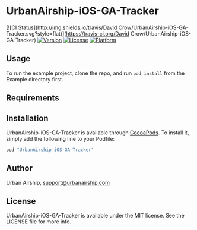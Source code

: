 # UrbanAirship-iOS-GA-Tracker

[![CI Status](http://img.shields.io/travis/David Crow/UrbanAirship-iOS-GA-Tracker.svg?style=flat)](https://travis-ci.org/David Crow/UrbanAirship-iOS-GA-Tracker)
[![Version](https://img.shields.io/cocoapods/v/UrbanAirship-iOS-GA-Tracker.svg?style=flat)](http://cocoapods.org/pods/UrbanAirship-iOS-GA-Tracker)
[![License](https://img.shields.io/cocoapods/l/UrbanAirship-iOS-GA-Tracker.svg?style=flat)](http://cocoapods.org/pods/UrbanAirship-iOS-GA-Tracker)
[![Platform](https://img.shields.io/cocoapods/p/UrbanAirship-iOS-GA-Tracker.svg?style=flat)](http://cocoapods.org/pods/UrbanAirship-iOS-GA-Tracker)

## Usage

To run the example project, clone the repo, and run `pod install` from the Example directory first.

## Requirements

## Installation

UrbanAirship-iOS-GA-Tracker is available through [CocoaPods](http://cocoapods.org). To install
it, simply add the following line to your Podfile:

```ruby
pod "UrbanAirship-iOS-GA-Tracker"
```

## Author

Urban Airship, support@urbanairship.com

## License

UrbanAirship-iOS-GA-Tracker is available under the MIT license. See the LICENSE file for more info.
